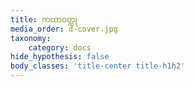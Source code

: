 ```yaml
---
title: ကထာဝတ္ထု
media_order: d-cover.jpg
taxonomy:
    category: docs
hide_hypothesis: false
body_classes: 'title-center title-h1h2'
---
```


